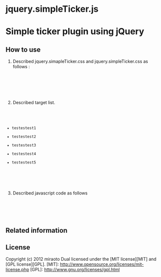 jquery.simpleTicker.js
=================================================
Simple ticker plugin using jQuery
=================================================

How to use
---------------------------------------------------------------------
1. Described jquery.simapleTicker.css and jquery.simpleTicker.css as follows :
<pre>
<code>
<link href="/jquery.simpleTicker/jquery.simpleTicker.css" rel="stylesheet">
<script src="/jquery.simpleTicker/jquery.simpleTicker.js"></script>
</code>
</pre>

2. Described target list.
<pre>
<code>
<div id="ticker" class="ticker">
<ul>
<li>testestest1</li>
<li>testestest2</li>
<li>testestest3</li>
<li>testestest4</li>
<li>testestest5</li>
</ul>
</div>
</code>
</pre>

3. Described javascript code as follows
<pre>
<code>
<script>
$(function(){
  $.simpleTicker($("#ticker"));
});
</script>
</code>
</pre>

Related information
----------------------------------------------------------------------

License
----------------------------------------------------------------------
Copyright (c) 2012 miraoto
Dual licensed under the [MIT license][MIT] and [GPL license][GPL].
[MIT]: http://www.opensource.org/licenses/mit-license.php
[GPL]: http://www.gnu.org/licenses/gpl.html

